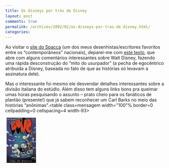 ```yaml
---
title: Os disneys por trás de Disney
layout: post
comments: true
permalink: /archives/2002/02/os-disneys-por-tras-de-disney.html/
categories:
---
```

Ao visitar o [site do Spacca][1] (um dos meus desenhistas/escritores favoritos entre os &#8220;contemporâneos&#8221; nacionais), deparei-me com <a href="http://www.spaccatutto.com.br/mestres/mickey.htm" >este texto</a>, que abre com alguns comentários interessantes sobre Walt Disney, fazendo uma rápida desconstrução do &#8220;mito do usurpador&#8221; (a pecha de egocêntrico atribuída a Disney, baseada no fato de que as histórias só levavam a assinatura dele).

Mas o interessante foi mesmo ele desvendar detalhes interessantes sobre a divisão italiana do estúdio. Além disso tem alguns links bons pra queimar umas horas pesquisando o assunto &#8211; prato cheio para os fanáticos de plantão (presente!) que já sabem reconhecer um Carl Barks no meio das histórias &#8220;anônimas&#8221;.<table class=mensagem width="100"% border=0 cellpadding=0 cellspacing=4 width-93>

<img src="/img/blig/bone1y.gif" hspace="4" align="left" ></p>

 [1]: http://www.spaccatutto.com.br
